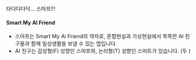 타다다다닥... 스마프!!!

#### Smart My AI Friend
- 스마프는 Smart My Ai Friend의 약자로, 혼합현실과 가상현실에서 똑똑한 AI 친구들과 함께 일상생활을 보낼 수 있는 앱입니다.
- AI 친구는 감성형(F) 성향인 스마프와, 논리형(T) 성향인 스마트가 있습니다. (두 )
